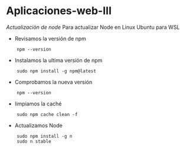 # Aplicaciones-web-III

*Actualizaciòn de node*
Para actualizar Node en Linux Ubuntu para WSL

+ Revisamos la versión de npm
```basch
    npm --version
```
+ Instalamos la ultima versión de npm
```basch
    sudo npm install -g npm@latest
```
+ Comprobamos la nueva versión
```basch
    npm --version
```
+ limpiamos la caché
```basch
    sudo npm cache clean -f
```
+ Actualizamos Node
```basch
    sudo npm install -g n
    sudo n stable
```